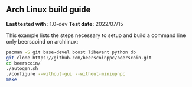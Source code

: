 Arch Linux build guide
----------------------

**Last tested with:** 1.0-dev
**Test date:** 2022/07/15

This example lists the steps necessary to setup and build a command line only
beerscoind on archlinux:

```sh
pacman -S git base-devel boost libevent python db
git clone https://github.com/beerscoinppc/beerscoin.git
cd beerscoin/
./autogen.sh
./configure --without-gui --without-miniupnpc
make
```
